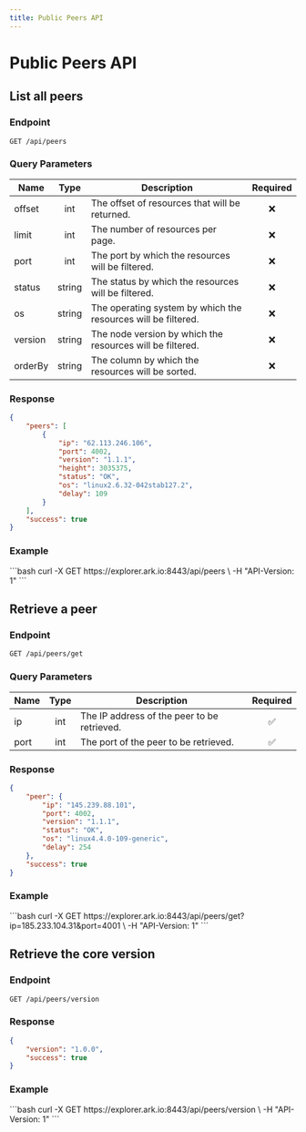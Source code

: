 ```yaml
---
title: Public Peers API
---
```


# Public Peers API

## List all peers

### Endpoint

```
GET /api/peers
```

### Query Parameters

| Name    | Type   | Description                                                   | Required |
|---------|:------:|---------------------------------------------------------------|:--------:|
| offset  | int    | The offset of resources that will be returned.                | :x:      |
| limit   | int    | The number of resources per page.                             | :x:      |
| port    | int    | The port by which the resources will be filtered.             | :x:      |
| status  | string | The status by which the resources will be filtered.           | :x:      |
| os      | string | The operating system by which the resources will be filtered. | :x:      |
| version | string | The node version by which the resources will be filtered.     | :x:      |
| orderBy | string | The column by which the resources will be sorted.             | :x:      |

### Response

```json
{
    "peers": [
        {
            "ip": "62.113.246.106",
            "port": 4002,
            "version": "1.1.1",
            "height": 3035375,
            "status": "OK",
            "os": "linux2.6.32-042stab127.2",
            "delay": 109
        }
    ],
    "success": true
}
```

### Example

<request-example>
```bash
curl -X GET https://explorer.ark.io:8443/api/peers \
  -H "API-Version: 1"
```
</request-example>

## Retrieve a peer

### Endpoint

```
GET /api/peers/get
```

### Query Parameters

| Name | Type | Description                                 | Required           |
|------|:----:|---------------------------------------------|:------------------:|
| ip   | int  | The IP address of the peer to be retrieved. | :white_check_mark: |
| port | int  | The port of the peer to be retrieved.       | :white_check_mark: |

### Response

```json
{
    "peer": {
        "ip": "145.239.88.101",
        "port": 4002,
        "version": "1.1.1",
        "status": "OK",
        "os": "linux4.4.0-109-generic",
        "delay": 254
    },
    "success": true
}
```

### Example

<request-example>
```bash
curl -X GET https://explorer.ark.io:8443/api/peers/get?ip=185.233.104.31&port=4001 \
  -H "API-Version: 1"
```
</request-example>

## Retrieve the core version

### Endpoint

```
GET /api/peers/version
```

### Response

```json
{
    "version": "1.0.0",
    "success": true
}
```

### Example

<request-example>
```bash
curl -X GET https://explorer.ark.io:8443/api/peers/version \
  -H "API-Version: 1"
```
</request-example>
